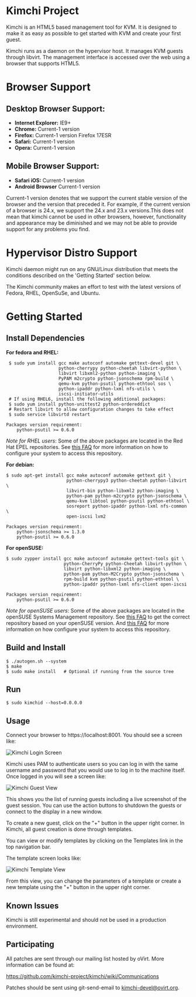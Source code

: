 Kimchi Project
==============

Kimchi is an HTML5 based management tool for KVM.  It is designed to make it
as easy as possible to get started with KVM and create your first guest.

Kimchi runs as a daemon on the hypervisor host. It manages KVM guests through
libvirt. The management interface is accessed over the web using a browser that
supports HTML5.

Browser Support
===============
Desktop Browser Support:
-----------------------
* **Internet Explorer:** IE9+
* **Chrome:** Current-1 version
* **Firefox:** Current-1 version Firefox 17ESR
* **Safari:** Current-1 version
* **Opera:** Current-1 version

Mobile Browser Support:
-----------------------
* **Safari iOS:** Current-1 version
* **Android Browser** Current-1 version

Current-1 version denotes that we support the current stable version of the browser and the version
that preceded it. For example, if the current version of a browser is 24.x, we support the 24.x and
23.x versions.This does not mean that kimchi cannot be used in other browsers, however, functionality
and appearance may be diminished and we may not be able to provide support for any problems you find.

Hypervisor Distro Support
=========================

Kimchi daemon might run on any GNU/Linux distribution that meets the conditions
described on the 'Getting Started' section below.

The Kimchi community makes an effort to test with the latest versions of Fedora,
RHEL, OpenSuSe, and Ubuntu.

Getting Started
===============

Install Dependencies
--------------------

**For fedora and RHEL:**

     $ sudo yum install gcc make autoconf automake gettext-devel git \
                        python-cherrypy python-cheetah libvirt-python \
                        libvirt libxml2-python python-imaging \
                        PyPAM m2crypto python-jsonschema rpm-build \
                        qemu-kvm python-psutil python-ethtool sos \
                        python-ipaddr python-lxml nfs-utils \
                        iscsi-initiator-utils
     # If using RHEL6, install the following additional packages:
     $ sudo yum install python-unittest2 python-ordereddict
     # Restart libvirt to allow configuration changes to take effect
     $ sudo service libvirtd restart

    Packages version requirement:
        python-psutil >= 0.6.0

*Note for RHEL users*: Some of the above packages are located in the Red Hat
EPEL repositories.  See
[this FAQ](http://fedoraproject.org/wiki/EPEL#How_can_I_use_these_extra_packages.3F)
for more information on how to configure your system to access this repository.

**For debian:**

    $ sudo apt-get install gcc make autoconf automake gettext git \
                           python-cherrypy3 python-cheetah python-libvirt \
                           libvirt-bin python-libxml2 python-imaging \
                           python-pam python-m2crypto python-jsonschema \
                           qemu-kvm libtool python-psutil python-ethtool \
                           sosreport python-ipaddr python-lxml nfs-common \
                           open-iscsi lvm2

    Packages version requirement:
        python-jsonschema >= 1.3.0
        python-psutil >= 0.6.0

**For openSUSE:**

    $ sudo zypper install gcc make autoconf automake gettext-tools git \
                          python-CherryPy python-Cheetah libvirt-python \
                          libvirt python-libxml2 python-imaging \
                          python-pam python-M2Crypto python-jsonschema \
                          rpm-build kvm python-psutil python-ethtool \
                          python-ipaddr python-lxml nfs-client open-iscsi

    Packages version requirement:
        python-psutil >= 0.6.0

*Note for openSUSE users*: Some of the above packages are located in the openSUSE
Systems Management repository. See
[this FAQ](http://download.opensuse.org/repositories/systemsmanagement:/spacewalk/)
to get the correct repository based on your openSUSE version. And
[this FAQ](http://en.opensuse.org/SDB:Add_package_repositories) for more
information on how configure your system to access this repository.

Build and Install
-----------------

    $ ./autogen.sh --system
    $ make
    $ sudo make install   # Optional if running from the source tree

Run
---

    $ sudo kimchid --host=0.0.0.0

Usage
-----

Connect your browser to https://localhost:8001.  You should see a screen like:

![Kimchi Login Screen](/docs/kimchi-login.png)

Kimchi uses PAM to authenticate users so you can log in with the same username
and password that you would use to log in to the machine itself.  Once logged in
you will see a screen like:

![Kimchi Guest View](/docs/kimchi-guest.png)

This shows you the list of running guests including a live screenshot of
the guest session.  You can use the action buttons to shutdown the guests
or connect to the display in a new window.

To create a new guest, click on the "+" button in the upper right corner.
In Kimchi, all guest creation is done through templates.

You can view or modify templates by clicking on the Templates link in the
top navigation bar.

The template screen looks like:

![Kimchi Template View](/docs/kimchi-templates.png)

From this view, you can change the parameters of a template or create a
new template using the "+" button in the upper right corner.

Known Issues
------------

Kimchi is still experimental and should not be used in a production
environment.

Participating
-------------

All patches are sent through our mailing list hosted by oVirt.  More
information can be found at:

https://github.com/kimchi-project/kimchi/wiki/Communications

Patches should be sent using git-send-email to kimchi-devel@ovirt.org.
